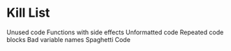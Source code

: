 Kill List
=========
Unused code
Functions with side effects
Unformatted code
Repeated code blocks
Bad variable names
Spaghetti Code

